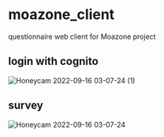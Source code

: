 # moazone_client
questionnaire web client for Moazone project

## login with cognito
![Honeycam 2022-09-16 03-07-24 (1)](https://user-images.githubusercontent.com/89366599/191946237-e53bdaaa-38a8-45a5-a0c3-b6bfc0d34e64.gif)

## survey
![Honeycam 2022-09-16 03-07-24](https://user-images.githubusercontent.com/89366599/191946241-66550a70-7168-49f7-8fdb-eee749db7e4e.gif)
